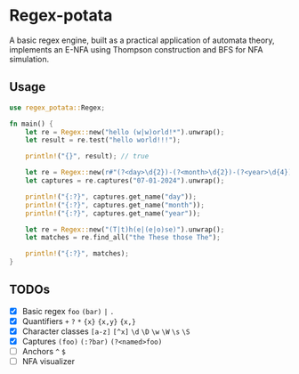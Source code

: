 # Regex-potata

A basic regex engine, built as a practical application of automata theory, implements an E-NFA using Thompson construction and BFS for NFA simulation.

## Usage

```rust
use regex_potata::Regex;

fn main() {
    let re = Regex::new("hello (w|w)orld!*").unwrap();
    let result = re.test("hello world!!!");

    println!("{}", result); // true

    let re = Regex::new(r#"(?<day>\d{2})-(?<month>\d{2})-(?<year>\d{4})"#).unwrap();
    let captures = re.captures("07-01-2024").unwrap();

    println!("{:?}", captures.get_name("day"));
    println!("{:?}", captures.get_name("month"));
    println!("{:?}", captures.get_name("year"));

    let re = Regex::new("(T|t)h(e|(e|o)se)").unwrap();
    let matches = re.find_all("the These those The");

    println!("{:?}", matches);
}
```

## TODOs

- [x] Basic regex `foo` `(bar)` `|` `.`
- [x] Quantifiers `+` `?` `*` `{x}` `{x,y}` `{x,}`
- [x] Character classes `[a-z]` `[^x]` `\d` `\D` `\w` `\W` `\s` `\S`
- [x] Captures `(foo)` `(:?bar)` `(?<named>foo)`
- [ ] Anchors `^` `$`
- [ ] NFA visualizer
